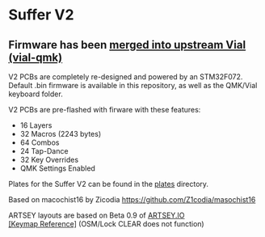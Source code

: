 # Suffer V2

## Firmware has been [merged into upstream Vial (vial-qmk)](https://github.com/vial-kb/vial-qmk/tree/vial/keyboards/kiserdesigns/suffer)

V2 PCBs are completely re-designed and powered by an STM32F072.
Default .bin firmware is available in this repository, as well as the QMK/Vial keyboard folder.

V2 PCBs are pre-flashed with firware with these features:

 - 16 Layers
 - 32 Macros (2243 bytes)
 - 64 Combos
 - 24 Tap-Dance
 - 32 Key Overrides
 - QMK Settings Enabled

Plates for the Suffer V2 can be found in the [plates](https://github.com/fivedee/Suffer-v2-Plates/tree/main/plates) directory.

Based on macochist16 by Zicodia https://github.com/Z1codia/masochist16

ARTSEY layouts are based on Beta 0.9 of [ARTSEY.IO](https://artsey.io/)
<br>[[Keymap Reference]](https://raw.githubusercontent.com/artseyio/artsey/main/layout%20diagrams/beta.jpg) (OSM/Lock CLEAR does not function)

